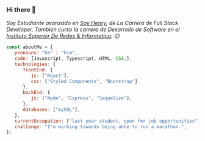 ### Hi there 👋

<p><em>Soy Estudiante avanzado en <a href="https://www.soyhenry.com/">Soy Henry</a>, de La Carrera de Full Stack Developer. Tambien curso la carrera de Desarrollo de Software en el <a href="https://isri.com.ar/">Instituto Superior De Redes & Informatica</a>.  😊</br>
</em></p>


```javascript
const aboutMe = {
   pronouns: "he" | "him",
   code: [Javascript, Typescript, HTML, CSS,],
   technologies: {
      frontEnd: {
         js: ["React"],
         css: ["Styled Components", "Bootstrap"]
      },
      backEnd: {
         js: ["Node", "Express", "Sequelize"],
      },
      databases: ["mySQL"],
   },
   currentOccupation: ["last year student, open for job opportunities"],
   challenge: "I'm working towards being able to run a marathon.",
};
```
